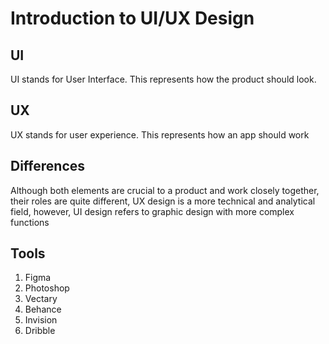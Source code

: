 # Introduction to UI/UX Design

## UI

UI stands for User Interface. This represents how the product should look.

## UX

UX stands for user experience. This represents how an app should work

## Differences

Although both elements are crucial to a product and work closely together, their roles are quite different, UX design is a more technical and analytical field, however, UI design refers to graphic design with more complex functions

## Tools

1. Figma
2. Photoshop
3. Vectary
4. Behance
5. Invision
6. Dribble
